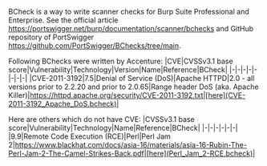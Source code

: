 BCheck is a way to write scanner checks for Burp Suite Professional and Enterprise. 
See the official article https://portswigger.net/burp/documentation/scanner/bchecks and GitHub repository of PortSwigger https://github.com/PortSwigger/BChecks/tree/main.

Following BChecks were written by Accenture:
|CVE|CVSSv3.1 base score|Vulnerability|Technology|Version|Name|Reference|BCheck|
|-|-|-|-|-|-|-|-|
|CVE-2011-3192|7.5|Denial of Service (DoS)|Apache HTTPD|2.0 - all versions prior to 2.2.20 and prior to 2.0.65|Range header DoS (aka. Apache Killer)|https://httpd.apache.org/security/CVE-2011-3192.txt|[here](CVE-2011-3192_Apache_DoS.bcheck)|

Here are others which do not have CVE:
|CVSSv3.1 base score|Vulnerability|Technology|Name|Reference|BCheck|
|-|-|-|-|-|-|
|9.9|Remote Code Execution (RCE)|Perl|Perl Jam 2|https://www.blackhat.com/docs/asia-16/materials/asia-16-Rubin-The-Perl-Jam-2-The-Camel-Strikes-Back.pdf|[here](Perl_Jam_2-RCE.bcheck)|

